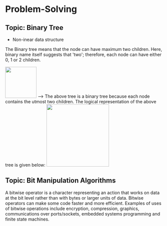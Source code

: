 # Problem-Solving
## Topic:  Binary Tree
 * Non-inear data structure
<p> The Binary tree means that the node can have maximum two children. Here, binary name itself suggests that 'two'; therefore, each node can have either 0, 1 or 2 children.</p>
 
 

<img src="https://user-images.githubusercontent.com/90498811/210308423-dc1fed1a-c125-4d67-8152-1f46d36c25b9.png" width="100">
--> The above tree is a binary tree because each node contains the utmost two children. The logical representation of the above tree is given below:
<img src="https://user-images.githubusercontent.com/90498811/210308169-99ba262f-9ab5-4620-bc66-50da6f5b6e9f.png" width="200">
 
## Topic: Bit Manipulation Algorithms
A bitwise operator is a character representing an action that works on data at the bit level rather than with bytes or larger units of data.
Bitwise operators can make some code faster and more efficient. Examples of uses of bitwise operations include encryption, compression, graphics, communications over ports/sockets, embedded systems programming and finite state machines.

